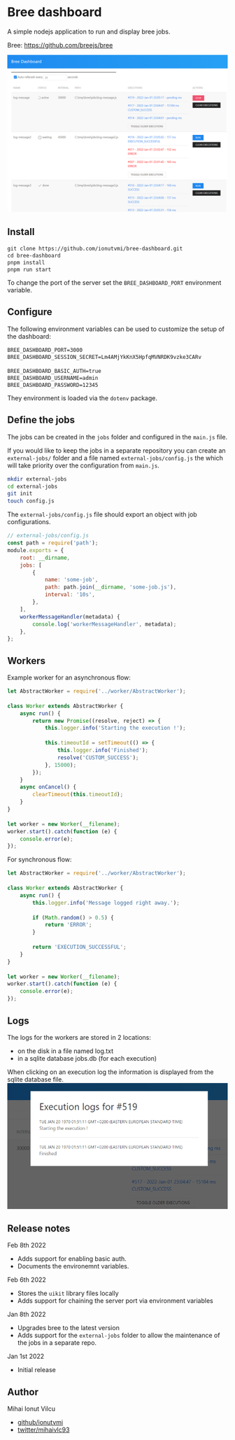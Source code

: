 # Bree dashboard

A simple nodejs application to run and display bree jobs.

Bree: https://github.com/breejs/bree

![dashboard](./screenshots/dashboard.png)

## Install

```
git clone https://github.com/ionutvmi/bree-dashboard.git
cd bree-dashboard
pnpm install
pnpm run start
```

To change the port of the server set the `BREE_DASHBOARD_PORT` environment variable.

## Configure

The following environment variables can be used to customize the setup of the dashboard:

```
BREE_DASHBOARD_PORT=3000
BREE_DASHBOARD_SESSION_SECRET=Lm4AMjYkKnX5HpfqMVNRDK9vzke3CARv

BREE_DASHBOARD_BASIC_AUTH=true
BREE_DASHBOARD_USERNAME=admin
BREE_DASHBOARD_PASSWORD=12345
```

They environment is loaded via the `dotenv` package.

## Define the jobs

The jobs can be created in the `jobs` folder and configured in the `main.js` file.

If you would like to keep the jobs in a separate repository you can create
an `external-jobs/` folder and a file named `external-jobs/config.js` the which
will take priority over the configuration from `main.js`.

```sh
mkdir external-jobs
cd external-jobs
git init
touch config.js
```

The `external-jobs/config.js` file should export an object with job configurations.

```js
// external-jobs/config.js
const path = require('path');
module.exports = {
    root: __dirname,
    jobs: [
        {
            name: 'some-job',
            path: path.join(__dirname, 'some-job.js'),
            interval: '10s',
        },
    ],
    workerMessageHandler(metadata) {
        console.log('workerMessageHandler', metadata);
    },
};
```

## Workers

Example worker for an asynchronous flow:

```js
let AbstractWorker = require('../worker/AbstractWorker');

class Worker extends AbstractWorker {
    async run() {
        return new Promise((resolve, reject) => {
            this.logger.info('Starting the execution !');

            this.timeoutId = setTimeout(() => {
                this.logger.info('Finished');
                resolve('CUSTOM_SUCCESS');
            }, 15000);
        });
    }
    async onCancel() {
        clearTimeout(this.timeoutId);
    }
}

let worker = new Worker(__filename);
worker.start().catch(function (e) {
    console.error(e);
});
```

For synchronous flow:

```js
let AbstractWorker = require('../worker/AbstractWorker');

class Worker extends AbstractWorker {
    async run() {
        this.logger.info('Message logged right away.');

        if (Math.random() > 0.5) {
            return 'ERROR';
        }

        return 'EXECUTION_SUCCESSFUL';
    }
}

let worker = new Worker(__filename);
worker.start().catch(function (e) {
    console.error(e);
});
```

## Logs

The logs for the workers are stored in 2 locations:

-   on the disk in a file named log.txt
-   in a sqlite database jobs.db (for each execution)

When clicking on an execution log the information is displayed from the sqlite database file.
![execution-log](./screenshots/execution-log.png)

## Release notes

Feb 8th 2022

-   Adds support for enabling basic auth.
-   Documents the environemnt variables.

Feb 6th 2022

-   Stores the `uikit` library files locally
-   Adds support for chaining the server port via environment variables

Jan 8th 2022

-   Upgrades bree to the latest version
-   Adds support for the `external-jobs` folder to allow the maintenance of the jobs
    in a separate repo.

Jan 1st 2022

-   Initial release

## Author

Mihai Ionut Vilcu

-   [github/ionutvmi](https://github.com/ionutvmi)
-   [twitter/mihaivlc93](http://twitter.com/mihaivlc93)
